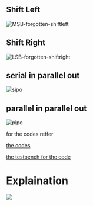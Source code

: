 ## Shift Left
![MSB-forgotten-shiftleft](https://github.com/ARX-0/Digital-System-Prototyping-using-FPGAs-Intern/assets/143102635/b1485c75-caa5-4390-b50f-6e34291f2e37)
## Shift Right
![LSB-forgotten-shiftright](https://github.com/ARX-0/Digital-System-Prototyping-using-FPGAs-Intern/assets/143102635/1676e5c9-223d-4a31-b8ec-81750e790ee9)
## serial in parallel out
![sipo](https://github.com/ARX-0/Digital-System-Prototyping-using-FPGAs-Intern/assets/143102635/1c6acf20-b7b8-462b-8a46-55c30c9aa7eb)
## parallel in parallel out
![pipo](https://github.com/ARX-0/Digital-System-Prototyping-using-FPGAs-Intern/assets/143102635/d1d8ee09-da45-4d17-8d84-2b4c188b0059)

for the codes reffer 

[the codes](https://github.com/ARX-0/Digital-System-Prototyping-using-FPGAs-Intern/blob/main/verilog%20miniproject/custom_module.v)

[the testbench for the code](https://github.com/ARX-0/Digital-System-Prototyping-using-FPGAs-Intern/blob/main/verilog%20miniproject/custom_module_tb.v)

# Explaination 

![](https://github.com/ARX-0/Digital-System-Prototyping-using-FPGAs-Intern/blob/main/MSB_LSB_in_shiftleft_shift_right.png)
